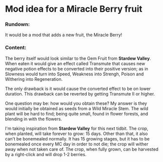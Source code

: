 # Mod idea for a Miracle Berry fruit
### Rundown:
It would be a mod that adds a new fruit, the Miracle Berry!
### Content:
The berry itself would look similar to the Gem Fruit from __Stardew Valley__. When eaten it would give an effect called Transmute that causes new negative potion effects to be converted into their positive version; as in Slowness would turn into Speed, Weakness into Strengh, Poison and Withering into Regeneration.

The only drawback is it would cause the converted effect to be on lower duration. This drawback can be reverted by getting Transmute II or higher.

One question may be: how would you obtain these? My answer is they would initially be obtained as seeds from a Wild Miracle Stem. The wild plant will be hard to find; being quite small, found in flower forests, and blending in with the flowers.

I'm taking inspiration from __Stardew Valley__ for this next tidbit. The crop, when planted, will take forever to grow: 15 days. Other than that, it also can't be bonemealed normally. It has 15 growing stages, but it has to be bonemealed once every MC day in order to not die; the crop will wither away when not taken care of. The crop, when fully grown, can be harvested by a right-click and will drop 1-2 berries.
